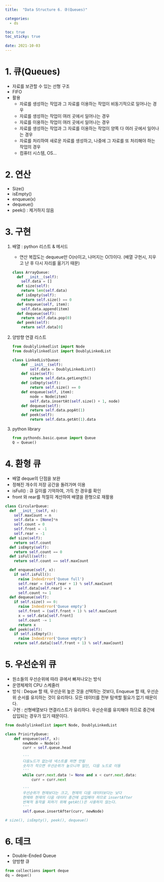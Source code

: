 ```yaml
---
title:  "Data Structure 6. 큐(Queues)"

categories:
  - ds

toc: true
toc_sticky: true
 
date: 2021-10-03
---
```


# 1. 큐(Queues)

-   자료를 보관할 수 있는 선형 구조
-   FIFO
-   활용
    -   자료를 생성하는 작업과 그 자료를 이용하는 작업이 비동기적으로 일어나는 경우
    -   자료를 생성하는 작업이 여러 곳에서 일어나는 경우
    -   자료를 이용하는 작업이 여러 곳에서 일어나는 경우
    -   자료를 생성하는 작업과 그 자료를 이용하는 작업이 양쪽 다 여러 곳에서 일어나는 경우
    -   자료를 처리하여 새로운 자료를 생성하고, 나중에 그 자료를 또 처리해야 하는 작업의 경우
    -   컴퓨터 시스템, OS...

# 2. 연산

-   Size()
-   isEmpty()
-   enqueue(x)
-   dequeue()
-   peek() : 제거하지 않음

# 3. 구현

1.  배열 : python 리스트 & 메서드
    
    -   연산 복잡도는 dequeue만 O(n)이고, 나머지는 O(1)이다. (배열 구현시, 지우고 난 후 다시 자리를 옮기기 때문)
    
    ```python
    class ArrayQueue:
      def __init__(self):
        self.data = []
      def size(self):
        return len(self.data)
      def isEmpty(self):
        return self.size() == 0
      def enqueue(self, item):
        self.data.append(item)
      def dequeue(self):
        return self.data.pop(0)
      def peek(self):
        return self.data[0]
    ```
    
2.  양방향 연결 리스트
    
    ```python
    from doublylinkedlist import Node
    from doublylinkedlist import DoublyLinkedList
    
    class LinkedListQueue:
        def __init__(self):
            self.data = DoublyLinkedList()
        def size(self):
            return self.data.getLength()
        def isEmpty(self):
            return self.size() == 0
        def enqueue(self, item):
            node = Node(item)
            self.data.insertAt(self.size() + 1, node)
        def dequeue(self):
            return self.data.popAt(1)
        def peek(self):
            return self.data.getAt(1).data
    ```
    
3.  python library
    
    ```python
    from pythonds.basic.queue import Queue
    Q = Queue()
    ```
    

# 4. 환형 큐

-   배열 deque의 단점을 보완
-   정해진 개수의 저장 공간을 돌려가며 이용
-   isFull() : 큐 길이를 기억하여, 가득 찬 경우를 확인
-   front 와 rear를 적절히 계산하여 배열을 환형으로 재활용

```python
class CircularQueue:
  def __init__(self, n):
    self.maxCount = n
    self.data = [None]*n
    self.count = 0
    self.front = -1
    self.rear = -1
  def size(self):
    return self.count
  def isEmpty(self):
    return self.count == 0
  def isFull(self):
    return self.count == self.maxCount

  def enqueue(self, x):
    if self.isFull():
      raise IndexError('Queue full')
      self.rear = (self.rear + 1) % self.maxCount
      self.data[self.rear] = x
      self.count += 1
  def dequeue(self):
    if self.size() == 0:
      raise IndexError('Queue empty')
      self.front = (self.front + 1) % self.maxCount
      x = self.data[self.front]
      self.count -= 1
      return x
  def peek(self):
    if self.isEmpty():
      raise IndexError('Queue empty')
    return self.data[(self.front + 1) % self.maxCount]
```

# 5. 우선순위 큐

-   원소들의 우선순위에 따라 큐에서 빠져나오는 방식
-   운영체제의 CPU 스케줄러
-   방식 : Deque 할 때, 우선순위 높은 것을 선택하는 것보다, Enqueue 할 때, 우선순위 순서를 유지하는 것이 유리하다. 모든 데이터를 전부 탐색할 필요가 없기 때문이다.
-   구현 : 선형배열보다 연결리스트가 유리하다. 우선순위를 유지해야 하므로 중간에 삽입되는 경우가 있기 때문이다.

```python
from doublylinkedlist import Node, DoublyLinkedList

class PrioirtyQueue:
    def enqueue(self, x):
        newNode = Node(x)
        curr = self.queue.head

        '''
        다음노드가 없는데 넥스트를 하면 안됨
        숫자가 작으면 우선순위가 높으니까 일단, 다음 노드로 이동
        '''        
        while curr.next.data != None and x < curr.next.data:
            curr = curr.next

        '''
        우선순위가 현재보다는 크고, 현재의 다음 데이터보다는 낮다
        현재와 현재의 다음 데이터 중간에 삽입해야 하므로 insertAfter
        반복적 동작을 피하기 위해 getAt()은 사용하지 않는다.
        '''
        self.queue.insertAfter(curr, newNode)

# size(), isEmpty(), peek(), dequeue()
```

# 6. 데크

-   Double-Ended Queue
-   양방향 큐

```python
from collections import deque
dq = deque()
```